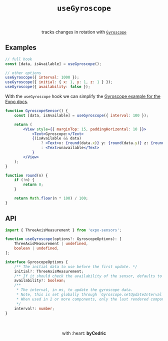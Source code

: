 <div align="center">
    <h1>
        <br />
        <code>useGyroscope</code>
        <br />
        <br />
    </h1>
    tracks changes in rotation with <a href="https://docs.expo.io/versions/latest/sdk/gyroscope/"><code>Gyroscope</code></a>
    <br />
</div>

## Examples

```jsx
// full hook
const [data, isAvailable] = useGyroscope();

// other options
useGyroscope({ interval: 1000 });
useGyroscope({ initial: { x: 1, y: 1, z: 1 } });
useGyroscope({ availability: false });
```

With the `useGyroscope` hook we can simplify the [Gyroscope example for the Expo docs](https://docs.expo.io/versions/latest/sdk/gyroscope/#example-basic-subscription).

```jsx
function GyroscopeSensor() {
    const [data, isAvailable] = useGyroscope({ interval: 100 });

    return (
        <View style={{ marginTop: 15, paddingHorizontal: 10 }}>
            <Text>Gyroscope:</Text>
            {(isAvailable && data)
                ? <Text>x: {round(data.x)} y: {round(data.y)} z: {round(data.z)}</Text>
                : <Text>unavailable</Text>
            }
        </View>
    );
}

function round(n) {
    if (!n) {
        return 0;
    }

    return Math.floor(n * 100) / 100;
}
```

## API

```ts
import { ThreeAxisMeasurement } from 'expo-sensors';

function useGyroscope(options?: GyroscopeOptions): [
    ThreeAxisMeasurement | undefined,
    boolean | undefined,
];

interface GyroscopeOptions {
    /** The initial data to use before the first update. */
    initial?: ThreeAxisMeasurement;
    /** If it should check the availability of the sensor, defaults to `true`. */
    availability?: boolean;
    /**
     * The interval, in ms, to update the gyroscope data.
     * Note, this is set globally through `Gyroscope.setUpdateInterval`.
     * When used in 2 or more components, only the last rendered component's interval will be used for all.
     */
    interval?: number;
}
```

<div align="center">
    <br />
    <br />
    with :heart: <strong>byCedric</strong>
    <br />
    <br />
</div>
